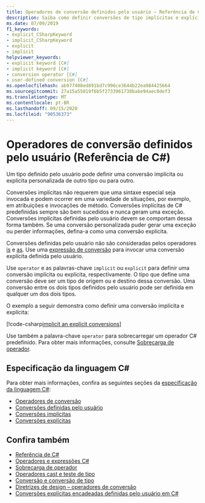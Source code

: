 ```yaml
---
title: Operadores de conversão definidos pelo usuário – Referência de C#
description: Saiba como definir conversões de tipo implícitas e explícitas personalizadas em C#.
ms.date: 07/09/2019
f1_keywords:
- explicit_CSharpKeyword
- implicit_CSharpKeyword
- explicit
- implicit
helpviewer_keywords:
- explicit keyword [C#]
- implicit keyword [C#]
- conversion operator [C#]
- user-defined conversion [C#]
ms.openlocfilehash: ab977408ed891bd7c996ce3644b22ea984425664
ms.sourcegitcommit: 27a15a55019f6b5f2733961738babe94aec0def3
ms.translationtype: MT
ms.contentlocale: pt-BR
ms.lasthandoff: 09/15/2020
ms.locfileid: "90536373"
---
```

# <a name="user-defined-conversion-operators-c-reference"></a>Operadores de conversão definidos pelo usuário (Referência de C#)

Um tipo definido pelo usuário pode definir uma conversão implícita ou explícita personalizada de outro tipo ou para outro.

Conversões implícitas não requerem que uma sintaxe especial seja invocada e podem ocorrer em uma variedade de situações, por exemplo, em atribuições e invocações de método. Conversões implícitas de C# predefinidas sempre são bem sucedidos e nunca geram uma exceção. Conversões implícitas definidas pelo usuário devem se comportam dessa forma também. Se uma conversão personalizada puder gerar uma exceção ou perder informações, defina-a como uma conversão explícita.

Conversões definidas pelo usuário não são consideradas pelos operadores [is](type-testing-and-cast.md#is-operator) e [as](type-testing-and-cast.md#as-operator). Use uma [expressão de conversão](type-testing-and-cast.md#cast-expression) para invocar uma conversão explícita definida pelo usuário.

Use `operator` e as palavras-chave `implicit` ou `explicit` para definir uma conversão implícita ou explícita, respectivamente. O tipo que define uma conversão deve ser um tipo de origem ou e destino dessa conversão. Uma conversão entre os dois tipos definidos pelo usuário pode ser definida em qualquer um dos dois tipos.

O exemplo a seguir demonstra como definir uma conversão implícita e explícita:

[!code-csharp[implicit an explicit conversions](snippets/shared/UserDefinedConversions.cs)]

Use também a palavra-chave `operator` para sobrecarregar um operador C# predefinido. Para obter mais informações, consulte [Sobrecarga de operador](operator-overloading.md).

## <a name="c-language-specification"></a>Especificação da linguagem C#

Para obter mais informações, confira as seguintes seções da [especificação da linguagem C#](~/_csharplang/spec/introduction.md):

- [Operadores de conversão](~/_csharplang/spec/classes.md#conversion-operators)
- [Conversões definidas pelo usuário](~/_csharplang/spec/conversions.md#user-defined-conversions)
- [Conversões implícitas](~/_csharplang/spec/conversions.md#implicit-conversions)
- [Conversões explícitas](~/_csharplang/spec/conversions.md#explicit-conversions)

## <a name="see-also"></a>Confira também

- [Referência de C#](../index.md)
- [Operadores e expressões C#](index.md)
- [Sobrecarga de operador](operator-overloading.md)
- [Operadores cast e teste de tipo](type-testing-and-cast.md)
- [Conversão e conversão de tipo](../../programming-guide/types/casting-and-type-conversions.md)
- [Diretrizes de design – operadores de conversão](../../../standard/design-guidelines/operator-overloads.md#conversion-operators)
- [Conversões explícitas encadeadas definidas pelo usuário em C#](/archive/blogs/ericlippert/chained-user-defined-explicit-conversions-in-c)
